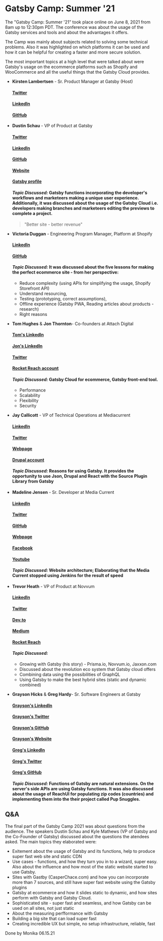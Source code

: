 # Gatsby Camp: Summer '21

The "Gatsby Camp: Summer '21" took place online on June 8, 2021 from 8am up to 12:30pm PDT. The conference was about the usage of the Gatsby services and tools and about the advantages it offers.

The Camp was mainly about subjects related to solving some technical problems. Also it was highlighted on which platforms it can be used and how it can be helpful for creating a faster and more secure solution.

The most important topics at a high level that were talked about were Gatsby's usage on the ecommerce platforms such as Shopify and WooCommerce and all the useful things that the Gatsby Cloud provides.

- **Kirsten Lambertsen** - Sr. Product Manager at Gatsby (Host)

  #### [Twitter](https://twitter.com/mspseudolus)

  #### [LinkedIn](https://www.linkedin.com/in/kirstenlambertsen)

  #### [GitHub](https://github.com/MsPseudolus)

- **Dustin Schau** - VP of Product at Gatsby

  #### [Twitter](https://twitter.com/schaudustin?lang=en)

  #### [LinkedIn](https://www.linkedin.com/in/dschau)

  #### [GitHub](https://github.com/DSchau)

  #### [Website](https://dustinschau.com/)

  #### [Gatsby profile](https://www.gatsbyjs.com/contributors/dustin-schau)

  #### _Topic Discussed:_ Gatsby functions incorporating the developer's workflows and marketeers making a unique user experience. Additionally, it was discussed about the usage of the Gatsby Cloud i.e. developers making branches and marketeers editing the previews to complete a project.

  > "Better site - better revenue"

- **Victoria Duggan** - Engineering Program Manager, Platform at Shopify

  #### [LinkedIn](https://ca.linkedin.com/in/vix-duggan)

  #### [GitHub](https://github.com/vixdug)

  #### _Topic Discussed:_ It was discussed about the five lessons for making the perfect ecommerce site - from her perspective:

  - Reduce complexity (using APIs for simplifying the usage, Shopify Storefront API)
  - Understand resourcing,
  - Testing (prototyping, correct assumptions),
  - Offline experience (Gatsby PWA, Reading articles about products - research)
  - Right reasons

- **Tom Hughes** & **Jon Thornton**- Co-founders at Attach Digital

  #### [Tom's LinkedIn](https://uk.linkedin.com/in/thomasmhughes)

  #### [Jon's LinkedIn](https://uk.linkedin.com/in/jon-thornton-0b0715a6)

  #### [Twitter](https://twitter.com/tomhughes_wd)

  #### [Rocket Reach account](https://rocketreach.co/thomas-hughes-email_13745235)

  #### _Topic Discussed:_ Gatsby Cloud for ecommerce, Gatsby front-end tool.

  - Performance
  - Scalability
  - Flexibility
  - Security

- **Jay Callicott** - VP of Technical Operations at Mediacurrent

  #### [LinkedIn](https://www.linkedin.com/in/jay-callicott-8535ba1)

  #### [Twitter](https://twitter.com/drupalninja?lang=en)

  #### [Webpage](https://www.mediacurrent.com/who-we-are/team/jay-callicott/)

  #### [Drupal account](https://www.drupal.org/u/drupalninja99)

  #### _Topic Discussed:_ Reasons for using Gatsby. It provides the opportunity to use Json, Drupal and React with the Source Plugin Library from Gatsby

- **Madeline Jensen** - Sr. Developer at Media Current

  #### [LinkedIn](https://www.linkedin.com/company/mediacurrent)

  #### [Twitter](https://twitter.com/mediacurrent?lang=en)

  #### [GitHub](https://github.com/mcmadeline)

  #### [Webpage](https://www.mediacurrent.com/)

  #### [Facebook](https://www.facebook.com/mediacurrent/)

  #### [Youtube](https://www.youtube.com/c/MediacurrentDrupal/videos)

  #### _Topic Discussed:_ Website architecture; Elaborating that the Media Current stopped using Jenkins for the result of speed

- **Trevor Heath** - VP of Product at Novvum

  #### [LinkedIn](https://www.linkedin.com/in/trevor-heath-86b2a170)

  #### [Twitter](https://twitter.com/thetrevorheath?lang=en)

  #### [Dev.to](https://dev.to/trevheath)

  #### [Medium](https://medium.com/@trevor_86199)

  #### [Rocket Reach](https://rocketreach.co/trevor-heath-email_9508800)

  #### _Topic Discussed:_

  - Growing with Gatsby (his story) - Prisma.io, Novvum.io, Jaxxon.com
  - Discussed about the revolution eco system that Gatsby cloud offers
  - Combining data using the possibilities of GraphQL
  - Using Gatsby to make the best hybrid sites (static and dynamic combined)

- **Grayson Hicks** & **Greg Hardy**- Sr. Software Engineers at Gatsby
  #### [Grayson's LinkedIn](https://www.linkedin.com/in/graysonhicks)
  #### [Grayson's Twitter](https://twitter.com/graysonhicks?lang=en)
  #### [Grayson's GitHub](https://github.com/graysonhicks)
  #### [Grayson's Website](https://graysonhicks.com/)
  #### [Greg's LinkedIn](https://www.linkedin.com/in/gdhardy)
  #### [Greg's Twitter](https://twitter.com/gdhardy1?lang=en)
  #### [Greg's GitHub](https://github.com/gregohardy)
  #### _Topic Discussed:_ Functions of Gatsby are natural extensions. On the server's side APIs are using Gatsby functions. It was also discussed about the usage of ReachUI for populating zip codes (countries) and implementing them into the their project called Pup Snuggles.

## Q&A

The final part of the Gatsby Camp 2021 was about questions from the audience. The speakers Dustin Schau and Kyle Mathews (VP of Gatsby and the Co-Founder of Gatsby) discussed about the questions the atendees asked. The main topics they elaborated were:

- Exitement about the usage of Gatsby and its functions, help to produce super fast web site and static CDN
- Use cases - functions, and how they turn you in to a wizard, super easy. Also about the influence and how most of the static website started to use Gatsby.
- Sites with Gastby (CasperChace.com) and how you can incorporate more than 7 sources, and still have super fast website using the Gatsby plugins
- Gatsby at ecommerce and how it slides static to dynamic, and how sites perform with Gatsby and Gatsby Cloud.
- Sophisticated site - super fast and seamless, and how Gatsby can be used on all sites, not just static
- About the measuring perfformance with Gatsby
- Building a big site that can load super fast
- Creating incredible UX but simple, no setup infrastructure, reliable, fast

Done by Monika 06.15.21
